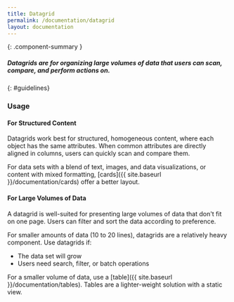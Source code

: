 ```yaml
---
title: Datagrid
permalink: /documentation/datagrid
layout: documentation
---
```


{: .component-summary }
##### Datagrids are for organizing large volumes of data that users can scan, compare, and perform actions on.

<clr-datagrid-basic-structure-demo class="clrweb-datagrid-first-demo"></clr-datagrid-basic-structure-demo>

<clr-datagrid-custom-rendering-demo></clr-datagrid-custom-rendering-demo>

<clr-datagrid-smart-iterator-demo></clr-datagrid-smart-iterator-demo>

<clr-datagrid-binding-properties-demo></clr-datagrid-binding-properties-demo>

<clr-datagrid-sorting-demo></clr-datagrid-sorting-demo>

<clr-datagrid-filtering-demo></clr-datagrid-filtering-demo>

<clr-datagrid-string-filtering-demo></clr-datagrid-string-filtering-demo>

<clr-datagrid-pagination-demo></clr-datagrid-pagination-demo>

<clr-datagrid-selection-demo></clr-datagrid-selection-demo>

<clr-datagrid-server-driven-demo></clr-datagrid-server-driven-demo>

<clr-datagrid-placeholder-demo></clr-datagrid-placeholder-demo>

<clr-datagrid-full-demo></clr-datagrid-full-demo>

{: #guidelines}
### Usage

#### For Structured Content

Datagrids work best for structured, homogeneous content, where each object has the same attributes.  When common attributes are directly aligned in columns, users can quickly scan and compare them.

For data sets with a blend of text, images, and data visualizations, or content with mixed formatting, [cards]({{ site.baseurl }}/documentation/cards) offer a better layout.

#### For Large Volumes of Data

A datagrid is well-suited for presenting large volumes of data that don't fit on one page.  Users can filter and sort the data according to preference.

For smaller amounts of data (10 to 20 lines), datagrids are a relatively heavy component.  Use datagrids if:

- The data set will grow
- Users need search, filter, or batch operations

For a smaller volume of data, use a [table]({{ site.baseurl }}/documentation/tables).  Tables are a lighter-weight solution with a static view.
